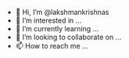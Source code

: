 - 👋 Hi, I’m @lakshmankrishnas
- 👀 I’m interested in ...
- 🌱 I’m currently learning ...
- 💞️ I’m looking to collaborate on ...
- 📫 How to reach me ...

<!---
lakshmankrishnas/lakshmankrishnas is a ✨ special ✨ repository because its `README.md` (this file) appears on your GitHub profile.
You can click the Preview link to take a look at your changes.
--->
